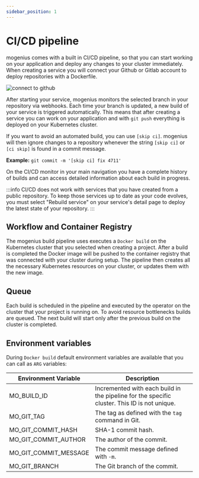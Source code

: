 ```yaml
---
sidebar_position: 1
---
```


# CI/CD pipeline

mogenius comes with a built in CI/CD pipeline, so that you can start working on your application and deploy any changes to your cluster immediately.
When creating a service you will connect your Github or Gitlab account to deploy repositories with a Dockerfile.

![connect to github](https://imagedelivery.net/T7YEW5IAgZJ0dY4-LDTpyQ/a1fdf4eb-0e83-4720-f68f-777778127f00/jpeg)

After starting your service, mogenius monitors the selected branch in your repository via webhooks. Each time your branch is updated, a new build of your service is triggered automatically.
This means that after creating a service you can work on your application and with `git push` everything is deployed on your Kubernetes cluster.

If you want to avoid an automated build, you can use `[skip ci]`. mogenius will then ignore changes to a repository whenever the string `[skip ci]` or `[ci skip]` is found in a commit message.  

**Example:** `git commit -m '[skip ci] fix 4711'`

On the CI/CD monitor in your main navigation you have a complete history of builds and can access detailed information about each build in progress.

:::info
CI/CD does not work with services that you have created from a public repository. To keep those services up to date as your code evolves, you must select "Rebuild service" on your service's detail page to deploy the latest state of your repository.
:::

## Workflow and Container Registry

The mogenius build pipeline uses executes a `Docker build` on the Kubernetes cluster that you selected when creating a project. After a build is completed the Docker image will be pushed to the container registry that was connected with your cluster during setup. The pipeline then creates all the necessary Kubernetes resources on your cluster, or updates them with the new image.

## Queue

Each build is scheduled in the pipeline and executed by the operator on the cluster that your project is running on. To avoid resource bottlenecks builds are queued. The next build will start only after the previous build on the cluster is completed.

## Environment variables

During `Docker build` default environment variables are available that you can call as `ARG` variables:

|Environment Variable|Description|
|---|---|
|MO_BUILD_ID|Incremented with each build in the pipeline for the specific cluster. This ID is not unique.|
|MO_GIT_TAG|The tag as defined with the `tag` command in Git.|
|MO_GIT_COMMIT_HASH|SHA-1 commit hash.|
|MO_GIT_COMMIT_AUTHOR|The author of the commit.|
|MO_GIT_COMMIT_MESSAGE|The commit message defined with `-m`.|
|MO_GIT_BRANCH|The Git branch of the commit.|
